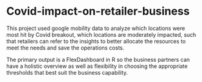 # Covid-impact-on-retailer-business
This project used google mobility data to analyze which locations were most hit by Covid breakout, which locations are moderately impacted, such that retailers can refer to the insights to better allocate the resources to meet the needs and save the operations costs.

The primary output is a FlexDashboard in R so the business partners can have a holistic overview as well as flexibility in choosing the appropriate thresholds that best suit the business capability.
